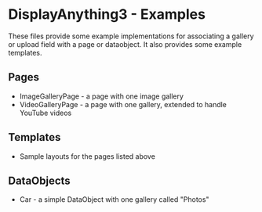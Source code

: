 # DisplayAnything3 - Examples #

These files provide some example implementations for associating a gallery or upload field with a page or dataobject. It also provides some example templates.

## Pages ##

+ ImageGalleryPage - a page with one image gallery
+ VideoGalleryPage - a page with one gallery, extended to handle YouTube videos

## Templates ##

+ Sample layouts for the pages listed above

## DataObjects ##

+ Car - a simple DataObject with one gallery called "Photos"

